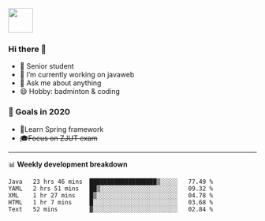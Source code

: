 <img src="https://github.com/egoist/egoist/raw/master/balloon.gif" width="50">

### Hi there 🐏

- 🌱 Senior student
- 🔭 I’m currently working on javaweb
- 💬 Ask me about anything
- 😄 Hobby: badminton & coding

### 🚀 Goals in 2020
+ 🍃Learn Spring framework
+ ~~🎓Focus on ZJUT exam~~
-------

📊 **Weekly development breakdown**
<!--START_SECTION:waka-->
```text
Java   23 hrs 46 mins  ███████████████████▒░░░░░   77.49 % 
YAML   2 hrs 51 mins   ██▒░░░░░░░░░░░░░░░░░░░░░░   09.32 % 
XML    1 hr 27 mins    █▒░░░░░░░░░░░░░░░░░░░░░░░   04.78 % 
HTML   1 hr 7 mins     █░░░░░░░░░░░░░░░░░░░░░░░░   03.68 % 
Text   52 mins         ▓░░░░░░░░░░░░░░░░░░░░░░░░   02.84 % 
```
<!--END_SECTION:waka-->
